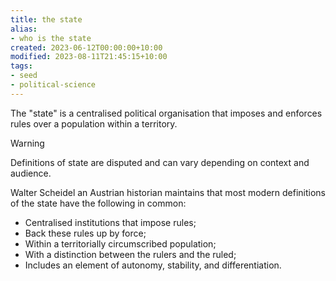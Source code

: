 ```yaml
---
title: the state
alias:
- who is the state
created: 2023-06-12T00:00:00+10:00
modified: 2023-08-11T21:45:15+10:00
tags:
- seed
- political-science
---
```


The "state" is a centralised political organisation that imposes and enforces rules over a population within a territory.

> [!warning]
> 
> Definitions of state are disputed and can vary depending on context and audience.

Walter Scheidel an Austrian historian maintains that most modern definitions of the state have the following in common:
- Centralised institutions that impose rules;
- Back these rules up by force;
- Within a territorially circumscribed population; 
- With a distinction between the rulers and the ruled; 
- Includes an element of autonomy, stability, and differentiation.